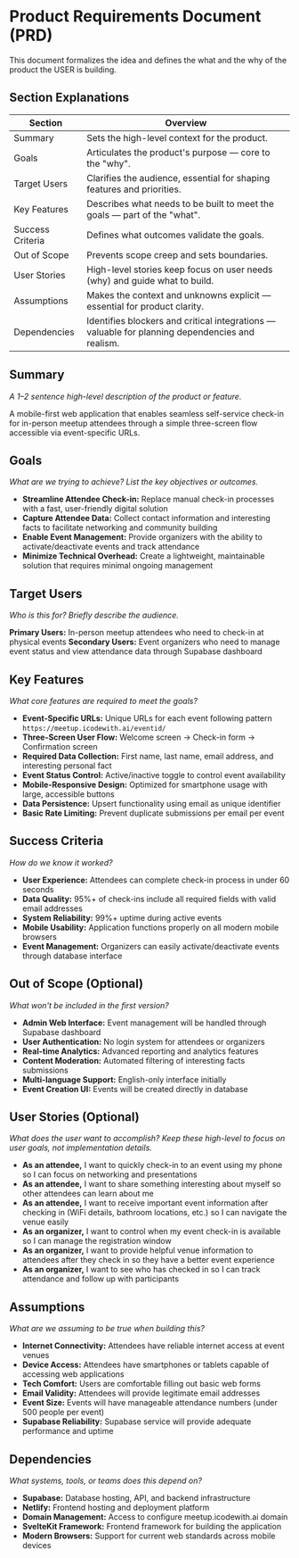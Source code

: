 # Product Requirements Document (PRD)
This document formalizes the idea and defines the what and the why of the product the USER is building.

## Section Explanations
| Section           | Overview |
|-------------------|--------------------------|
| Summary           | Sets the high-level context for the product. |
| Goals             | Articulates the product's purpose — core to the "why". |
| Target Users      | Clarifies the audience, essential for shaping features and priorities. |
| Key Features      | Describes what needs to be built to meet the goals — part of the "what". |
| Success Criteria  | Defines what outcomes validate the goals. |
| Out of Scope      | Prevents scope creep and sets boundaries. |
| User Stories      | High-level stories keep focus on user needs (why) and guide what to build. |
| Assumptions       | Makes the context and unknowns explicit — essential for product clarity. |
| Dependencies      | Identifies blockers and critical integrations — valuable for planning dependencies and realism. |

## Summary
_A 1–2 sentence high-level description of the product or feature._

A mobile-first web application that enables seamless self-service check-in for in-person meetup attendees through a simple three-screen flow accessible via event-specific URLs.

## Goals
_What are we trying to achieve? List the key objectives or outcomes._

- **Streamline Attendee Check-in:** Replace manual check-in processes with a fast, user-friendly digital solution
- **Capture Attendee Data:** Collect contact information and interesting facts to facilitate networking and community building
- **Enable Event Management:** Provide organizers with the ability to activate/deactivate events and track attendance
- **Minimize Technical Overhead:** Create a lightweight, maintainable solution that requires minimal ongoing management

## Target Users
_Who is this for? Briefly describe the audience._

**Primary Users:** In-person meetup attendees who need to check-in at physical events
**Secondary Users:** Event organizers who need to manage event status and view attendance data through Supabase dashboard

## Key Features
_What core features are required to meet the goals?_

- **Event-Specific URLs:** Unique URLs for each event following pattern `https://meetup.icodewith.ai/eventid/`
- **Three-Screen User Flow:** Welcome screen → Check-in form → Confirmation screen
- **Required Data Collection:** First name, last name, email address, and interesting personal fact
- **Event Status Control:** Active/inactive toggle to control event availability
- **Mobile-Responsive Design:** Optimized for smartphone usage with large, accessible buttons
- **Data Persistence:** Upsert functionality using email as unique identifier
- **Basic Rate Limiting:** Prevent duplicate submissions per email per event

## Success Criteria
_How do we know it worked?_

- **User Experience:** Attendees can complete check-in process in under 60 seconds
- **Data Quality:** 95%+ of check-ins include all required fields with valid email addresses
- **System Reliability:** 99%+ uptime during active events
- **Mobile Usability:** Application functions properly on all modern mobile browsers
- **Event Management:** Organizers can easily activate/deactivate events through database interface

## Out of Scope (Optional)
_What won't be included in the first version?_

- **Admin Web Interface:** Event management will be handled through Supabase dashboard
- **User Authentication:** No login system for attendees or organizers
- **Real-time Analytics:** Advanced reporting and analytics features
- **Content Moderation:** Automated filtering of interesting facts submissions
- **Multi-language Support:** English-only interface initially
- **Event Creation UI:** Events will be created directly in database

## User Stories (Optional)
_What does the user want to accomplish? Keep these high-level to focus on user goals, not implementation details._

- **As an attendee,** I want to quickly check-in to an event using my phone so I can focus on networking and presentations
- **As an attendee,** I want to share something interesting about myself so other attendees can learn about me
- **As an attendee,** I want to receive important event information after checking in (WiFi details, bathroom locations, etc.) so I can navigate the venue easily
- **As an organizer,** I want to control when my event check-in is available so I can manage the registration window
- **As an organizer,** I want to provide helpful venue information to attendees after they check in so they have a better event experience
- **As an organizer,** I want to see who has checked in so I can track attendance and follow up with participants

## Assumptions
_What are we assuming to be true when building this?_

- **Internet Connectivity:** Attendees have reliable internet access at event venues
- **Device Access:** Attendees have smartphones or tablets capable of accessing web applications
- **Tech Comfort:** Users are comfortable filling out basic web forms
- **Email Validity:** Attendees will provide legitimate email addresses
- **Event Size:** Events will have manageable attendance numbers (under 500 people per event)
- **Supabase Reliability:** Supabase service will provide adequate performance and uptime

## Dependencies
_What systems, tools, or teams does this depend on?_

- **Supabase:** Database hosting, API, and backend infrastructure
- **Netlify:** Frontend hosting and deployment platform
- **Domain Management:** Access to configure meetup.icodewith.ai domain
- **SvelteKit Framework:** Frontend framework for building the application
- **Modern Browsers:** Support for current web standards across mobile devices